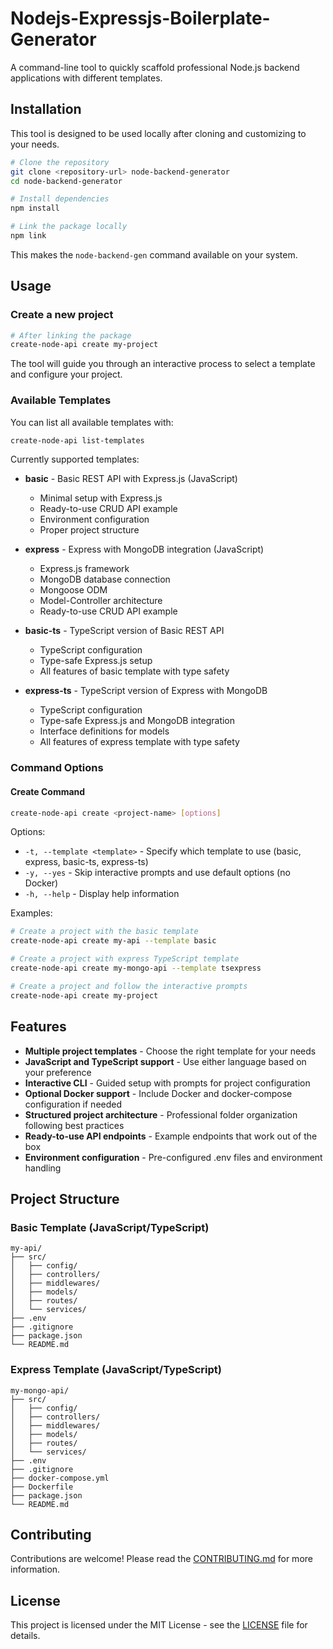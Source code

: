 # Nodejs-Expressjs-Boilerplate-Generator

A command-line tool to quickly scaffold professional Node.js backend applications with different templates.

## Installation

This tool is designed to be used locally after cloning and customizing to your needs.

```bash
# Clone the repository
git clone <repository-url> node-backend-generator
cd node-backend-generator

# Install dependencies
npm install

# Link the package locally
npm link
```

This makes the `node-backend-gen` command available on your system.

## Usage

### Create a new project

```bash
# After linking the package
create-node-api create my-project
```

The tool will guide you through an interactive process to select a template and configure your project.

### Available Templates

You can list all available templates with:

```bash
create-node-api list-templates
```

Currently supported templates:

- **basic** - Basic REST API with Express.js (JavaScript)

  - Minimal setup with Express.js
  - Ready-to-use CRUD API example
  - Environment configuration
  - Proper project structure

- **express** - Express with MongoDB integration (JavaScript)

  - Express.js framework
  - MongoDB database connection
  - Mongoose ODM
  - Model-Controller architecture
  - Ready-to-use CRUD API example

- **basic-ts** - TypeScript version of Basic REST API

  - TypeScript configuration
  - Type-safe Express.js setup
  - All features of basic template with type safety

- **express-ts** - TypeScript version of Express with MongoDB
  - TypeScript configuration
  - Type-safe Express.js and MongoDB integration
  - Interface definitions for models
  - All features of express template with type safety

### Command Options

#### Create Command

```bash
create-node-api create <project-name> [options]
```

Options:

- `-t, --template <template>` - Specify which template to use (basic, express, basic-ts, express-ts)
- `-y, --yes` - Skip interactive prompts and use default options (no Docker)
- `-h, --help` - Display help information

Examples:

```bash
# Create a project with the basic template
create-node-api create my-api --template basic

# Create a project with express TypeScript template
create-node-api create my-mongo-api --template tsexpress

# Create a project and follow the interactive prompts
create-node-api create my-project
```

## Features

- **Multiple project templates** - Choose the right template for your needs
- **JavaScript and TypeScript support** - Use either language based on your preference
- **Interactive CLI** - Guided setup with prompts for project configuration
- **Optional Docker support** - Include Docker and docker-compose configuration if needed
- **Structured project architecture** - Professional folder organization following best practices
- **Ready-to-use API endpoints** - Example endpoints that work out of the box
- **Environment configuration** - Pre-configured .env files and environment handling

## Project Structure

### Basic Template (JavaScript/TypeScript)

```
my-api/
├── src/
│   ├── config/
│   ├── controllers/
│   ├── middlewares/
│   ├── models/
│   ├── routes/
│   └── services/
├── .env
├── .gitignore
├── package.json
└── README.md
```

### Express Template (JavaScript/TypeScript)

```
my-mongo-api/
├── src/
│   ├── config/
│   ├── controllers/
│   ├── middlewares/
│   ├── models/
│   ├── routes/
│   └── services/
├── .env
├── .gitignore
├── docker-compose.yml
├── Dockerfile
├── package.json
└── README.md
```

## Contributing

Contributions are welcome! Please read the [CONTRIBUTING.md](file:///c%3A/Container/backend_dev/node-backend-generator/CONTRIBUTING.md) for more information.

## License

This project is licensed under the MIT License - see the [LICENSE](file:///c%3A/Container/backend_dev/node-backend-generator/LICENSE) file for details.
